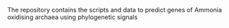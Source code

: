 The repository contains the scripts and data to predict genes of Ammonia oxidising archaea using phylogenetic signals
